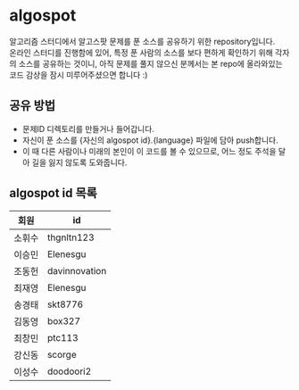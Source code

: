 algospot
========

알고리즘 스터디에서 알고스팟 문제를 푼 소스를 공유하기 위한 repository입니다.  
온라인 스터디를 진행함에 있어, 특정 푼 사람의 소스를 보다 편하게 확인하기 위해 각자의 소스를 공유하는 것이니, 아직 문제를 풀지 않으신 분께서는 본 repo에 올라와있는 코드 감상을 잠시 미루어주셨으면 합니다 :)

## 공유 방법

- 문제ID 디렉토리를 만들거나 들어갑니다.
- 자신이 푼 소스를 {자신의 algospot id}.{language} 파일에 담아 push합니다.
- 이 때 다른 사람이나 미래의 본인이 이 코드를 볼 수 있으므로, 어느 정도 주석을 달아 길을 잃지 않도록 도와줍니다.

## algospot id 목록

| 회원   	| id         	  |
|--------	|--------------	|
| 소휘수 	| thgnltn123 	  |
| 이승민 	| Elenesgu   	  |
| 조동헌 	| davinnovation |
| 최재영 	| Elenesgu   	  |
| 송경태 	| skt8776   	  |
| 김동영 	| box327   	    |
| 최창민 	| ptc113   	    |
| 강신동 	| scorge   	    |
| 이성수 	| doodoori2	    |
